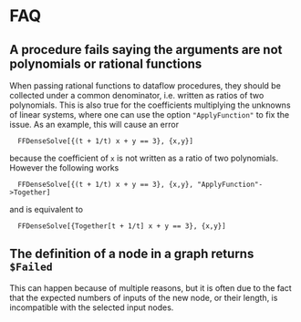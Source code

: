 FAQ
===

A procedure fails saying the arguments are not polynomials or rational functions
--------------------------------------------------------------------------------

When passing rational functions to dataflow procedures, they should
be collected under a common denominator, i.e. written as ratios of
two polynomials.  This is also true for the coefficients multiplying
the unknowns of linear systems, where one can use the option
`"ApplyFunction"` to fix the issue.  As an example, this will cause an
error
```
  FFDenseSolve[{(t + 1/t) x + y == 3}, {x,y}]
```
because the coefficient of `x` is not written as a ratio of two
polynomials.  However the following works
```
  FFDenseSolve[{(t + 1/t) x + y == 3}, {x,y}, "ApplyFunction"->Together]
```
and is equivalent to
```
  FFDenseSolve[{Together[t + 1/t] x + y == 3}, {x,y}]
```


The definition of a node in a graph returns `$Failed`
-----------------------------------------------------

This can happen because of multiple reasons, but it is often due to the fact that the expected numbers of inputs of the new node, or their length, is incompatible with the selected input nodes.
